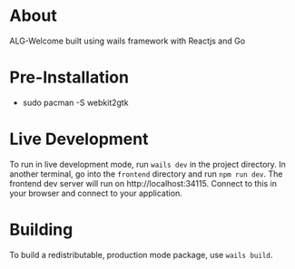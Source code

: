 
# About

ALG-Welcome built using wails framework with Reactjs and Go

# Pre-Installation

- sudo pacman -S webkit2gtk

# Live Development

To run in live development mode, run `wails dev` in the project directory. In another terminal, go into the `frontend`
directory and run `npm run dev`. The frontend dev server will run on http://localhost:34115. Connect to this in your
browser and connect to your application.

# Building

To build a redistributable, production mode package, use `wails build`.
